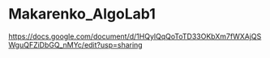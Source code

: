 # Makarenko_AlgoLab1
https://docs.google.com/document/d/1HQylQqQoToTD33OKbXm7fWXAjQSWguQFZiDbGQ_nMYc/edit?usp=sharing
